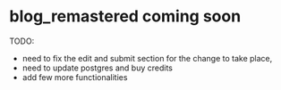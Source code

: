 # blog_remastered coming soon
TODO: 
- need to fix the edit and submit section for the change to take place,
- need to update postgres and buy credits
- add few more functionalities